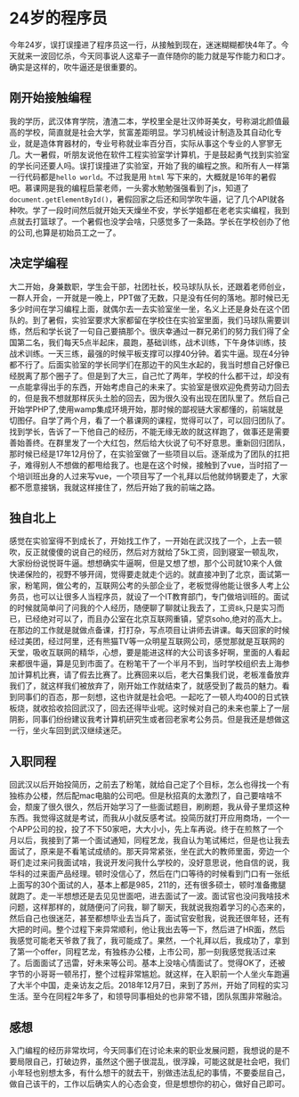 # 24岁的程序员

今年24岁，误打误撞进了程序员这一行，从接触到现在，迷迷糊糊都快4年了。今天就来一波回忆杀，今天同事说人这辈子一直伴随你的能力就是写作能力和口才。确实是这样的，吹牛逼还是很重要的。

## 刚开始接触编程

我的学历，武汉体育学院，渣渣二本，学校里全是壮汉帅哥美女，号称湖北颜值最高的学校，简直就是社会大学，贫富差距明显。学习机械设计制造及其自动化专业，就是造体育器材的，专业号称就业率百分百，实际从事这个专业的人寥寥无几。大一暑假，听朋友说他在软件工程实验室学计算机，于是鼓起勇气找到实验室的学长问还要人吗。误打误撞进了实验室，开始了我的编程之旅。和所有人一样第一行代码都是`hello world`。不过我是用 `html` 写下来的，大概就是16年的暑假吧。慕课网是我的编程启蒙老师，一头雾水勉勉强强看到了js，知道了`document.getElementById()`，暑假回家之后还和同学吹牛逼，记了几个API就各种吹。学了一段时间然后就开始天天燥坐不安，学长学姐都在老老实实编程，我到点就去打篮球了。一个暑假也没学会啥，只感觉多了一条路。学长在学校创办了他的公司,也算是初始员工之一了。

## 决定学编程

大二开始，身兼数职，学生会干部，社团社长，校马球队队长，还跟着老师创业，一群人开会，一开就是一晚上，PPT做了无数，只是没有任何的落地。那时候已无多少时间在学习编程上面，就偶尔去一去实验室坐一坐，名义上还是身处在这个团队的。到了暑假，实验室要求大家都留在学校住在实验室里面，我们马球队需要训练，然后和学长说了一句自己要搞那个。很庆幸通过一群兄弟们的努力我们得了全国第二名，我们每天5点半起床，晨跑，基础训练，战术训练，下午身体训练，技战术训练。一天三练，最强的时候平板支撑可以撑40分钟。着实牛逼。现在4分钟都不行了。后面实验室的学长同学们在那边干的风生水起的，我当时想自己好像已经脱离了那个圈子了。但是到了大三，自己忙了两年，学校的什么都干过，却没有一点能拿得出手的东西，开始考虑自己的未来了。实验室是很欢迎免费劳动力回去的，但是我不想就那样灰头土脸的回去，因为很久没有出现在团队里了。然后自己开始学PHP了,使用wamp集成环境开始，那时候的鄙视链大家都懂的，前端就是切图仔。自学了两个月，看了一个慕课网的课程，觉得可以了，可以回归团队了。找到学长，告诉了一下他自己的经历，不能无缘无故的就这样跑了，做事还是需要善始善终。在群里发了一个大红包，然后给大伙说了句不好意思。重新回归团队，那时候已经是17年12月份了，在实验室做了一些项目以后。逐渐成为了团队的扛把子，难得别人不想做的都甩给我了。也是在这个时候，接触到了vue，当时招了一个培训班出身的人过来写vue，一个项目写了一个礼拜以后他就帅锅要走了，大家都不愿意接锅，我就这样接住了，然后开始了我的前端之路。

## 独自北上

感觉在实验室得不到成长了，开始找工作了，一开始在武汉找了一个，上去一顿吹，反正就傻傻的说自己的经历，然后对方就给了5k工资，回到寝室一顿乱吹，大家纷纷说悦哥牛逼。想想确实牛逼啊，但是又想了想，那个公司就10来个人做快递保险的，视野不够开阔，觉得要走就走个远的。就直接冲到了北京，面试第一家，粉笔网，做公考的，互联网公考的头部企业了，老板觉得他能让很多人考上公务员，也可以让很多人当程序员，就设了一个IT教育部门，专门做培训班的。面试的时候就简单问了问我的个人经历，随便聊了聊就让我去了，工资`8k`,只是实习而已，已经绝对可以了，而且办公室在北京互联网重镇，望京soho,绝对的高大上。在那边的工作就是就做点备课，打打杂，写点项目让讲师去讲课。每天回家的时候经过美团，经过阿里，还有熊猫TV等一众明星互联网公司，感觉那就是互联网的天堂，吸收互联网的精华，心想，要是能进这样的大公司该多好啊，里面的人看起来都很牛逼，算是见到市面了。在粉笔干了一个半月不到，当时学校组织去上海参加计算机比赛，请了假去比赛了。比赛回来以后，老大召集我们说，老板准备放弃我们了，就这样我们被放弃了，刚开始工作就结束了，就感受到了裁员的魅力。看到同事们的百态，那一刻想，这也许就是社会吧。一起吃了一顿人均400的日式铁板烧，就收拾收拾回武汉了，回去还得毕业呢。这时候对自己的未来也蒙上了一层阴影，同事们纷纷建议我考计算机研究生或者回老家考公务员。但是我还是想做这一行，坐火车回到武汉继续迷茫。

## 入职同程

回武汉以后开始投简历，之前去了粉笔，就给自己定了个目标，怎么也得找一个有独栋办公楼，然后配mac电脑的公司吧。但是秋招真的太激烈了，自己要啥啥不会，颓废了很久很久，然后开始学习了一些面试题目，刷刷题，我从骨子里烦这种东西。我觉得这就是考试，而我从小就反感考试。投简历就打开应用商场，一个一个APP公司的投，投了不下50家吧，大大小小，先上车再说。终于在煎熬了一个月以后，我接到了第一个面试通知，同程艺龙，我自认为笔试稀烂，但是也让我去面试了，原来是不看笔试成绩的。那天异常紧张，坐在武大的教师里面，旁边一个哥们走过来问我面试啥，我说开发问我什么学校的，没好意思说，他自信的说，我华科的过来面产品经理。顿时没信心了，然后在门口等待的时候看到门口有一张纸上面写的30个面试的人，基本上都是985，211的，还有很多硕士，顿时准备撒腿就跑了。走一半想想还是去见见世面吧，进去面试了一波。面试官也没问我啥技术问题，这样那样的，就随便问了问我，聊了聊天，我就说我抱着学习的心态来的，然后自己也很迷茫，甚至都想毕业去当兵了，面试官安慰我，说我还很年轻，还有大把的时间。整个过程下来异常顺利，他让我出去等一下，然后进了HR面，然后我感觉可能老天爷救了我了，我可能成了。果然，一个礼拜以后，我成功了，拿到了第一个offer，同程艺龙，有独栋办公楼，上市公司，那一刻我感觉我活过来了。后面面试了迅雷，好未来等公司。基本上没啥心情面试了。觉得OK了，还被字节的小哥哥一顿吊打，整个过程非常尴尬。就这样，在入职前一个人坐火车跑遍了大半个中国，走亲访友之后。2018年12月7日，来到了苏州，开始了同程的实习生活。至今在同程2年多了，和领导同事相处的也非常不错，团队氛围非常融洽。

## 感想

入门编程的经历非常坎坷，今天同事们在讨论未来的职业发展问题，我想说的是不要局限自己，打破边界，虽然这个圈子很混乱，很浮躁，可能这就是社会吧，我们小年轻也别想太多，有什么想干的就去干，别做违法乱纪的事情，不要委屈自己，做自己该干的，工作以后确实人的心态会变，但是想想你的初心，做好自己即可。
